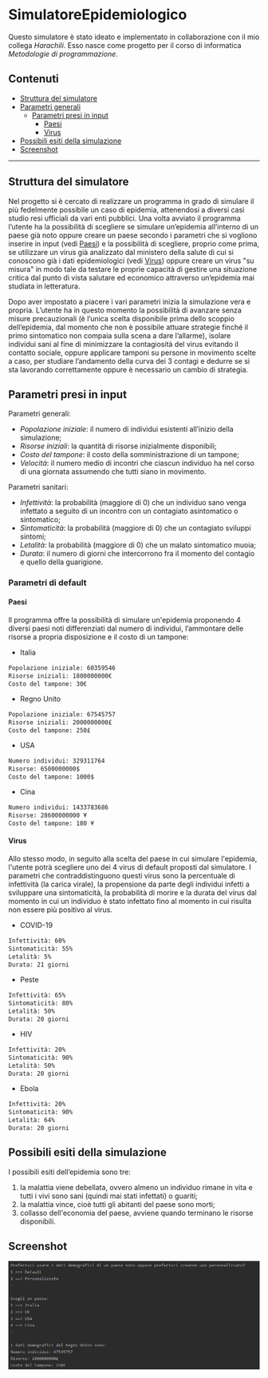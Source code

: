 # SimulatoreEpidemiologico
Questo simulatore è stato ideato e implementato in collaborazione con il mio collega _Harachili_.
Esso nasce come progetto per il corso di informatica _Metodologie di programmazione_.


## Contenuti
- [Struttura del simulatore](#struttura-del-simulatore)
- [Parametri generali](#parametri-generali)
  - [Parametri presi in input](#parametri-presi-in-input)
    - [Paesi](#paesi)
    - [Virus](#virus)
- [Possibili esiti della simulazione](#possibili-esiti-della-simulazione)
- [Screenshot](#screenshot)

<hr>

## Struttura del simulatore
Nel progetto si è cercato di realizzare un programma in grado di simulare il più fedelmente possibile un caso di epidemia, attenendosi a diversi casi studio resi ufficiali da vari enti pubblici.
Una volta avviato il programma l’utente ha la possibilità di scegliere se simulare un’epidemia all’interno di un paese già noto oppure creare un paese secondo i parametri che si vogliono inserire in input (vedi [Paesi](#paesi)) e la possibilità di scegliere, proprio come prima, se utilizzare un virus già analizzato dal ministero della salute di cui si conoscono già i dati epidemiologici (vedi [Virus](#virus)) oppure creare un virus "su misura" in modo tale da testare le proprie capacità di gestire una situazione critica dal punto di vista salutare ed economico attraverso un’epidemia mai studiata in letteratura.

Dopo aver impostato a piacere i vari parametri inizia la simulazione vera e propria. L’utente ha in questo momento la possibilità di avanzare senza misure precauzionali (è l’unica scelta disponibile prima dello scoppio dell’epidemia, dal momento che non è possibile attuare strategie finché il primo sintomatico non compaia sulla scena a dare l’allarme), isolare individui sani al fine di minimizzare la contagiosità del virus evitando il contatto sociale, oppure applicare tamponi su persone in movimento scelte a caso, per studiare l’andamento della curva dei 3 contagi e dedurre se si sta lavorando correttamente oppure è necessario un cambio di strategia.

## Parametri presi in input
Parametri generali:
- _Popolazione iniziale_: il numero di individui esistenti all’inizio della simulazione;
- _Risorse iniziali_: la quantità di risorse inizialmente disponibili;
- _Costo del tampone_: il costo della somministrazione di un tampone;
- _Velocità_: il numero medio di incontri che ciascun individuo ha nel corso di una giornata assumendo che tutti siano in movimento.

Parametri sanitari:
- _Infettività_: la probabilità (maggiore di 0) che un individuo sano venga infettato a seguito di un incontro con un contagiato asintomatico o sintomatico;
- _Sintomaticità_: la probabilità (maggiore di 0) che un contagiato sviluppi sintomi;
- _Letalità_: la probabilità (maggiore di 0) che un malato sintomatico muoia;
- _Durata_: il numero di giorni che intercorrono fra il momento del contagio e quello della guarigione.

### Parametri di default

#### Paesi
Il programma offre la possibilità di simulare un'epidemia proponendo 4 diversi paesi noti differenziati dal numero di individui, l’ammontare delle risorse a propria
disposizione e il costo di un tampone:

- Italia
```
Popolazione iniziale: 60359546
Risorse iniziali: 1800000000€
Costo del tampone: 30€
```

- Regno Unito
```
Popolazione iniziale: 67545757
Risorse iniziali: 2000000000£
Costo del tampone: 250£
```

- USA
```
Numero individui: 329311764
Risorse: 6500000000$
Costo del tampone: 1000$
```

- Cina
```
Numero individui: 1433783686
Risorse: 28600000000 ¥
Costo del tampone: 180 ¥
```

#### Virus

Allo stesso modo, in seguito alla scelta del paese in cui simulare l'epidemia, l'utente potrà scegliere uno dei 4 virus di default proposti dal simulatore.
I parametri che contraddistinguono questi virus sono la percentuale di infettività (la carica virale), la propensione da parte degli individui infetti a sviluppare una sintomaticità, la probabilità di morire e la durata del virus dal momento in cui un individuo è stato infettato fino al momento in cui risulta non essere più positivo al virus.

- COVID-19
```
Infettività: 60%
Sintomaticità: 55%
Letalità: 5%
Durata: 21 giorni
```

- Peste
```
Infettività: 65%
Sintomaticità: 80%
Letalità: 50%
Durata: 20 giorni
```

- HIV
```
Infettività: 20%
Sintomaticità: 90%
Letalità: 50%
Durata: 20 giorni
```


- Ebola
```
Infettività: 20%
Sintomaticità: 90%
Letalità: 64%
Durata: 20 giorni
```

## Possibili esiti della simulazione
I possibili esiti dell’epidemia sono tre:
1. la malattia viene debellata, ovvero almeno un individuo rimane in vita e
tutti i vivi sono sani (quindi mai stati infettati) o guariti;
2. la malattia vince, cioè tutti gli abitanti del paese sono morti;
3. collasso dell'economia del paese, avviene quando terminano le risorse disponibili.

## Screenshot
![alt text](screenshots/simulatore2.png "Description goes here")

